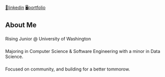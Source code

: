 
[🤝linkedin](https://www.linkedin.com/in/david-hyun-kim/)
[🖥️portfolio](https://www.hyunkim.dev/)

## About Me
### 
Rising Junior @ University of Washington
###
Majoring in Computer Science & Software Engineering with a minor in Data Science.
###
Focused on community, and building for a better tommorow.

